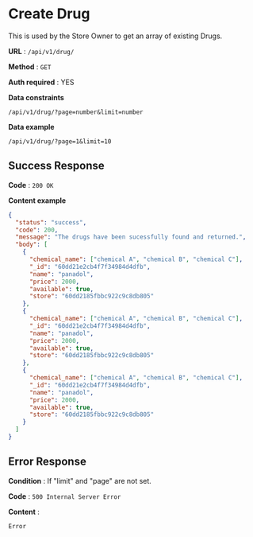 # Create Drug

This is used by the Store Owner to get an array of existing Drugs.

**URL** : `/api/v1/drug/`

**Method** : `GET`

**Auth required** : YES

**Data constraints**

```
/api/v1/drug/?page=number&limit=number
```

**Data example**

```
/api/v1/drug/?page=1&limit=10
```

## Success Response

**Code** : `200 OK`

**Content example**

```json
{
  "status": "success",
  "code": 200,
  "message": "The drugs have been sucessfully found and returned.",
  "body": [
    {
      "chemical_name": ["chemical A", "chemical B", "chemical C"],
      "_id": "60dd21e2cb4f7f34984d4dfb",
      "name": "panadol",
      "price": 2000,
      "available": true,
      "store": "60dd2185fbbc922c9c8db805"
    },
    {
      "chemical_name": ["chemical A", "chemical B", "chemical C"],
      "_id": "60dd21e2cb4f7f34984d4dfb",
      "name": "panadol",
      "price": 2000,
      "available": true,
      "store": "60dd2185fbbc922c9c8db805"
    },
    {
      "chemical_name": ["chemical A", "chemical B", "chemical C"],
      "_id": "60dd21e2cb4f7f34984d4dfb",
      "name": "panadol",
      "price": 2000,
      "available": true,
      "store": "60dd2185fbbc922c9c8db805"
    }
  ]
}
```

## Error Response

**Condition** : If "limit" and "page" are not set.

**Code** : `500 Internal Server Error`

**Content** :

```
Error
```

